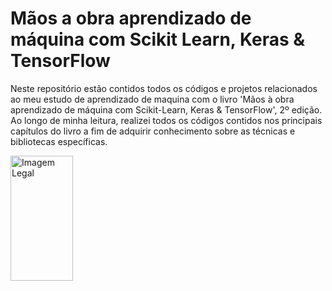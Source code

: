# Mãos a obra aprendizado de máquina com Scikit Learn, Keras & TensorFlow

Neste repositório estão contidos todos os códigos e projetos relacionados ao meu estudo de aprendizado de maquina com o livro 'Mãos à obra aprendizado de máquina com Scikit-Learn, Keras & TensorFlow', 2º edição. Ao longo de minha leitura, realizei todos os códigos contidos nos principais capítulos do livro a fim de adquirir conhecimento sobre as técnicas e bibliotecas específicas. 

<img src="https://m.media-amazon.com/images/I/61rjs82wXDL._AC_UF1000,1000_QL80_.jpg" alt="Imagem Legal" width="100" height="200">
